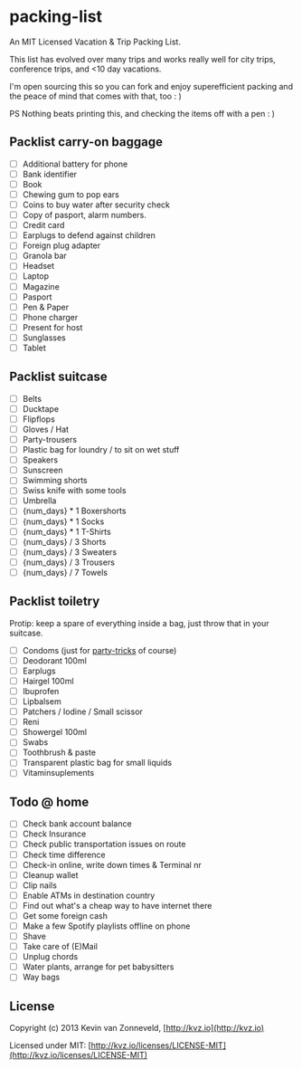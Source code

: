 packing-list
============

An MIT Licensed Vacation &amp; Trip Packing List.

This list has evolved over many trips and works really well for city trips, 
conference trips, and <10 day vacations.

I'm open sourcing this so you can fork and enjoy superefficient packing and
the peace of mind that comes with that, too : )

PS 
Nothing beats printing this, and checking the items off with a pen : )


## Packlist carry-on baggage

- [ ] Additional battery for phone
- [ ] Bank identifier
- [ ] Book
- [ ] Chewing gum to pop ears
- [ ] Coins to buy water after security check
- [ ] Copy of pasport, alarm numbers.
- [ ] Credit card
- [ ] Earplugs to defend against children
- [ ] Foreign plug adapter
- [ ] Granola bar
- [ ] Headset
- [ ] Laptop
- [ ] Magazine
- [ ] Pasport
- [ ] Pen & Paper
- [ ] Phone charger
- [ ] Present for host
- [ ] Sunglasses
- [ ] Tablet

## Packlist suitcase

- [ ] Belts
- [ ] Ducktape
- [ ] Flipflops
- [ ] Gloves / Hat
- [ ] Party-trousers
- [ ] Plastic bag for loundry / to sit on wet stuff
- [ ] Speakers
- [ ] Sunscreen
- [ ] Swimming shorts
- [ ] Swiss knife with some tools
- [ ] Umbrella
- [ ] {num_days} * 1 Boxershorts
- [ ] {num_days} * 1 Socks
- [ ] {num_days} * 1 T-Shirts
- [ ] {num_days} / 3 Shorts
- [ ] {num_days} / 3 Sweaters
- [ ] {num_days} / 3 Trousers
- [ ] {num_days} / 7 Towels

## Packlist toiletry

Protip: keep a spare of everything inside a bag, just throw that in your suitcase.

- [ ] Condoms (just for [party-tricks](http://lmgtfy.com/?q=youtube+condom+party+tricks) of course)
- [ ] Deodorant 100ml
- [ ] Earplugs
- [ ] Hairgel 100ml
- [ ] Ibuprofen
- [ ] Lipbalsem
- [ ] Patchers / Iodine / Small scissor
- [ ] Reni
- [ ] Showergel 100ml
- [ ] Swabs
- [ ] Toothbrush & paste
- [ ] Transparent plastic bag for small liquids
- [ ] Vitaminsuplements

## Todo @ home

- [ ] Check bank account balance
- [ ] Check Insurance
- [ ] Check public transportation issues on route
- [ ] Check time difference
- [ ] Check-in online, write down times & Terminal nr
- [ ] Cleanup wallet
- [ ] Clip nails
- [ ] Enable ATMs in destination country
- [ ] Find out what's a cheap way to have internet there
- [ ] Get some foreign cash
- [ ] Make a few Spotify playlists offline on phone
- [ ] Shave
- [ ] Take care of (E)Mail
- [ ] Unplug chords
- [ ] Water plants, arrange for pet babysitters
- [ ] Way bags

## License

Copyright (c) 2013 Kevin van Zonneveld, [http://kvz.io](http://kvz.io)

Licensed under MIT: [http://kvz.io/licenses/LICENSE-MIT](http://kvz.io/licenses/LICENSE-MIT)

